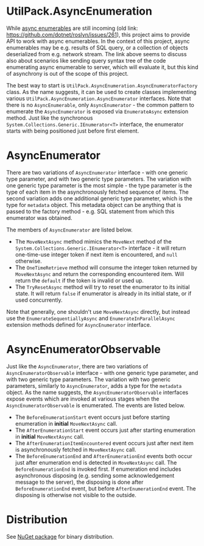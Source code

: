 # UtilPack.AsyncEnumeration

While [async enumerables](https://github.com/dotnet/csharplang/issues/43) are still incoming (old link: https://github.com/dotnet/roslyn/issues/261), this project aims to provide API to work with async enumerables.
In the context of this project, async enumerables may be e.g. results of SQL query, or a collection of objects deserialized from e.g. network stream.
The link above seems to discuss also about scenarios like sending query syntax tree of the code enumerating async enumerable to server, which will evaluate it, but this kind of asynchrony is out of the scope of this project.

The best way to start is `UtilPack.AsyncEnumeration.AsyncEnumeratorFactory` class.
As the name suggests, it can be used to create classes implementing various `UtilPack.AsyncEnumeration.AsyncEnumerator` interfaces.
Note that there is no `AsyncEnumerable`, only `AsyncEnumerator` - the common pattern to enumerate the `AsyncEnumerator` is exposed via `EnumerateAsync` extension method.
Just like the synchronous `System.Collections.Generic.IEnumerator<T>` interface, the enumerator starts with being positioned just before first element.

# AsyncEnumerator
There are two variations of `AsyncEnumerator` interface - with one generic type parameter, and with two generic type parameters.
The variation with one generic type parameter is the most simple - the type parameter is the type of each item in the asynchronously fetched sequence of items.
The second variation adds one additional generic type parameter, which is the type for `metadata` object.
This metadata object can be anything that is passed to the factory method - e.g. SQL statement from which this enumerator was obtained.

The members of `AsyncEnumerator` are listed below.
* The `MoveNextAsync` method mimics the `MoveNext` method of the `System.Collections.Generic.IEnumerator<T>` interface - it will return one-time-use integer token if next item is encountered, and `null` otherwise.
* The `OneTimeRetrieve` method will consume the integer token returned by `MoveNextAsync` and return the corresponding encountered item. Will return the `default` if the token is invalid or used up.
* The `TryResetAsync` method will try to reset the enumerator to its initial state. It will return `false` if enumerator is already in its initial state, or if used concurrently.

Note that generally, one shouldn't use `MoveNextAsync` directly, but instead use the `EnumerateSequentiallyAsync` and `EnumerateInParallelAsync` extension methods defined for `AsyncEnumerator` interface.

# AsyncEnumeratorObservable
Just like the `AsyncEnumerator`, there are two variations of `AsyncEnumeratorObservable` interface - with one generic type parameter, and with two generic type parameters.
The variation with two generic parameters, similarly to `AsyncEnumerator`, adds a type for the `metadata` object.
As the name suggests, the `AsyncEnumeratorObservable` interfaces expose events which are invoked at various stages when the `AsyncEnumeratorObservable` is enumerated.
The events are listed below.
* The `BeforeEnumerationStart` event occurs just before starting enumeration in __initial__ `MoveNextAsync` call.
* The `AfterEnumerationStart` event occurs just after starting enumeration in __initial__ `MoveNextAsync` call.
* The `AfterEnumerationItemEncountered` event occurs just after next item is asynchronously fetched in `MoveNextAsync` call.
* The `BeforeEnumerationEnd` and `AfterEnumerationEnd` events both occur just after enumeration end is detected in `MoveNextAsync` call. The `BeforeEnumerationEnd` is invoked first. If enumeration end includes asynchronous disposing (e.g. sending some acknowledgement message to the server), the disposing is done after `BeforeEnumerationEnd` event, but before `AfterEnumerationEnd` event. The disposing is otherwise not visible to the outside.

# Distribution
See [NuGet package](http://www.nuget.org/packages/UtilPack.AsyncEnumeration) for binary distribution.
